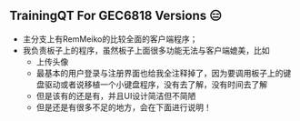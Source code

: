 ## TrainingQT For GEC6818 Versions 😑

+ 主分支上有RemMeiko的比较全面的客户端程序；  
+ 我负责板子上的程序，虽然板子上面很多功能无法与客户端媲美，比如
  + 上传头像
  + 最基本的用户登录与注册界面也给我全注释掉了，因为要调用板子上的键盘驱动或者说移植一个小键盘程序，没有去了解，没有时间去了解
  + 但是该有的还是有，并且UI设计简洁但不简陋
  + 但是还是有很多不足的地方，会在下面进行说明！


